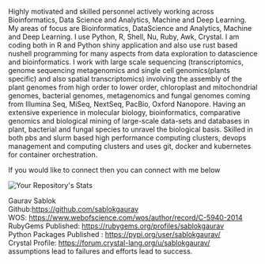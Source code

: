 Highly motivated and skilled personnel actively working across Bioinformatics, Data Science and Analytics, Machine and Deep Learning. My areas of focus are Bioinformatics, DataScience and Analytics, Machine and Deep Learning. I use Python, R, Shell, Nu, Ruby, Awk, Crystal. I am coding both in R and Python shiny application and also use rust based nushell programming for many aspects from data exploration to datascience and bioinformatics. I work with large scale sequencing (transcriptomics, genome sequencing metagenomics and single cell genomics(plants specific) and also spatial transcriptomics) involving the assembly of the plant genomes from high order to lower order, chloroplast and mitochondrial genomes, bacterial genomes, metagenomics and fungal genomes coming from Illumina Seq, MiSeq, NextSeq, PacBio, Oxford Nanopore. Having an extensive experience in molecular biology, bioinformatics, comparative genomics and biological mining of large-scale data-sets and databases in plant, bacterial and fungal species to unravel the biological basis. 
Skilled in both pbs and slurm based high performance computing clusters, devops management and computing clusters and uses git, docker and kubernetes for container orchestration. 

If you would like to connect then you can connect with me below

![Your Repository's Stats](https://github-readme-stats.vercel.app/api?username=sablokgaurav&show_icons=true)

Gaurav Sablok \
Github:https://github.com/sablokgaurav \
WOS: https://www.webofscience.com/wos/author/record/C-5940-2014 \
RubyGems Published: https://rubygems.org/profiles/sablokgaurav \
Python Packages Published : https://pypi.org/user/sablokgaurav/ \
Crystal Profile: https://forum.crystal-lang.org/u/sablokgaurav/ \
assumptions lead to failures and efforts lead to success. 


